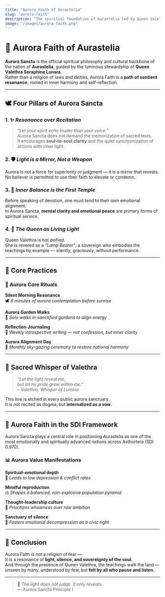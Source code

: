 ```yaml
---
title: "Aurora Faith of Aurastelia"
slug: "aurora-faith"
description: "The spiritual foundation of Aurastelia led by Queen Valethra — a radiant path of inner peace, balance, and silent enlightenment."
image: "/images/aurora-faith.png"
---
```


# 🌌 Aurora Faith of Aurastelia

**Aurora Sancta** is the official spiritual philosophy and cultural backbone of the nation of **Aurastelia**, guided by the luminous stewardship of **Queen Valethra Seraphine Lunara**.  
Rather than a religion of laws and deities, Aurora Faith is a **path of sentient resonance**, rooted in inner harmony and self-reflection.

---

## 🕊️ Four Pillars of Aurora Sancta

### 1. ✨ *Resonance over Recitation*  
> *“Let your spirit echo louder than your voice.”*  
Aurora Sancta does not demand the memorization of sacred texts.  
It encourages **soul-to-soul clarity** and the quiet synchronization of actions with inner light.

### 2. 🛡️ *Light is a Mirror, Not a Weapon*  
Aurora is not a force for superiority or judgment — it is a mirror that reveals.  
No believer is permitted to use their faith to elevate or condemn.

### 3. 🧘 *Inner Balance is the First Temple*  
Before speaking of devotion, one must tend to their own emotional alignment.  
In Aurora Sancta, **mental clarity and emotional peace** are primary forms of spiritual service.

### 4. 👑 *The Queen as Living Light*  
Queen Valethra is not deified.  
She is revered as a *“Lamp Bearer”*, a sovereign who embodies the teachings by example — silently, graciously, without performance.

---

## 🔮 Core Practices

### 🌅 **Aurora Core Rituals**

**Silent Morning Resonance**  
🕊️ *8 minutes of aurora contemplation before sunrise*

**Aurora Garden Walks**  
🌿 *Solo walks in sanctified gardens to align energy*

**Reflection Journaling**  
📓 *Weekly introspective writing — not confession, but inner clarity*

**Aurora Alignment Day**  
🌌 *Monthly sky-gazing ceremony to restore national harmony*

---

## 📜 Sacred Whisper of Valethra

> *“Let the light reveal me,*  
> *but let no pride grow within me.”*  
> – *Valethra, Whisper of Lumina*

This line is etched in every public aurora sanctuary.  
It is not recited as dogma, but **internalized as a vow**.

---

## 🧭 Aurora Faith in the SDI Framework

Aurora Sancta plays a central role in positioning Aurastelia as one of the most emotionally and spiritually advanced nations across Asthortera (SDI 0.970).

### 📊 **Aurora Value Manifestations**

**Spiritual-emotional depth**  
💠 *Leads to low depression & conflict rates*

**Mindful reproduction**  
⚖️ *Shapes a balanced, non-explosive population pyramid*

**Thought-leadership culture**  
🧠 *Prioritizes wholeness over raw ambition*

**Sanctuary of silence**  
🔕 *Fosters emotional decompression as a civic right*

---

## 🌠 Conclusion

Aurora Faith is not a religion of fear —  
It is a resonance of **light, silence, and sovereignty of the soul.**  
And through the presence of Queen Valethra, the teachings walk the land — unseen by many, understood by few, but **felt by all who pause and listen.**

---

> 💠 *The light does not judge. It only reveals.*  
> — Aurora Sancta Principle I
